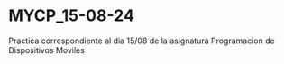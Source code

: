 # MYCP_15-08-24
Practica correspondiente al dia 15/08 de la asignatura Programacion de Dispositivos Moviles
